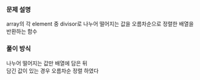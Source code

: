 ### 문제 설명
array의 각 element 중 divisor로 나누어 떨어지는 값을 오름차순으로 정렬한 배열을 반환하는 함수

### 풀이 방식
나누어 떨어지는 값만 배열에 담은 뒤  
담긴 값이 있는 경우 오름차순 정렬 하였다
